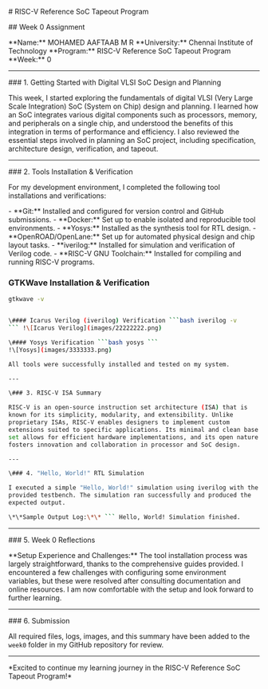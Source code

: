 \# RISC-V Reference SoC Tapeout Program

\## Week 0 Assignment

\*\*Name:\*\* MOHAMED AAFTAAB M R \*\*University:\*\* Chennai Institute
of Technology \*\*Program:\*\* RISC-V Reference SoC Tapeout Program
\*\*Week:\*\* 0

---

\### 1. Getting Started with Digital VLSI SoC Design and Planning

This week, I started exploring the fundamentals of digital VLSI (Very
Large Scale Integration) SoC (System on Chip) design and planning. I
learned how an SoC integrates various digital components such as
processors, memory, and peripherals on a single chip, and understood the
benefits of this integration in terms of performance and efficiency. I
also reviewed the essential steps involved in planning an SoC project,
including specification, architecture design, verification, and tapeout.

---

\### 2. Tools Installation \& Verification

For my development environment, I completed the following tool
installations and verifications:

\- \*\*Git:\*\* Installed and configured for version control and GitHub
submissions.  - \*\*Docker:\*\* Set up to enable isolated and
reproducible tool environments.  - \*\*Yosys:\*\* Installed as the
synthesis tool for RTL design.  - \*\*OpenROAD/OpenLane:\*\* Set up for
automated physical design and chip layout tasks.  - \*\*iverilog:\*\*
Installed for simulation and verification of Verilog code.  - \*\*RISC-V
GNU Toolchain:\*\* Installed for compiling and running RISC-V programs.

### GTKWave Installation & Verification  
```bash
gtkwave -v


\#### Icarus Verilog (iverilog) Verification ```bash iverilog -v
``` !\[Icarus Verilog](images/22222222.png)

\#### Yosys Verification ```bash yosys ```
!\[Yosys](images/3333333.png)

All tools were successfully installed and tested on my system.

---

\### 3. RISC-V ISA Summary

RISC-V is an open-source instruction set architecture (ISA) that is
known for its simplicity, modularity, and extensibility. Unlike
proprietary ISAs, RISC-V enables designers to implement custom
extensions suited to specific applications. Its minimal and clean base
set allows for efficient hardware implementations, and its open nature
fosters innovation and collaboration in processor and SoC design.

---

\### 4. "Hello, World!" RTL Simulation

I executed a simple "Hello, World!" simulation using iverilog with the
provided testbench. The simulation ran successfully and produced the
expected output.

\*\*Sample Output Log:\*\* ``` Hello, World! Simulation finished.
```

---

\### 5. Week 0 Reflections

\*\*Setup Experience and Challenges:\*\* The tool installation process
was largely straightforward, thanks to the comprehensive guides
provided. I encountered a few challenges with configuring some
environment variables, but these were resolved after consulting
documentation and online resources. I am now comfortable with the setup
and look forward to further learning.

---

\### 6. Submission

All required files, logs, images, and this summary have been added to
the `week0` folder in my GitHub repository for review.

---

\*Excited to continue my learning journey in the RISC-V Reference SoC
Tapeout Program!\*


